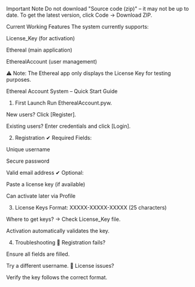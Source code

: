 Important Note
Do not download "Source code (zip)" – it may not be up to date.
To get the latest version, click Code → Download ZIP.

Current Working Features
The system currently supports:

License_Key (for activation)

Ethereal (main application)

EtherealAccount (user management)

⚠️ Note: The Ethereal app only displays the License Key for testing purposes.

Ethereal Account System – Quick Start Guide
1. First Launch
Run EtherealAccount.pyw.

New users? Click [Register].

Existing users? Enter credentials and click [Login].

2. Registration
✔ Required Fields:

Unique username

Secure password

Valid email address
✔ Optional:

Paste a license key (if available)

Can activate later via Profile

3. License Keys
Format: XXXXX-XXXXX-XXXXX (25 characters)

Where to get keys? → Check License_Key file.

Activation automatically validates the key.

4. Troubleshooting
🔹 Registration fails?

Ensure all fields are filled.

Try a different username.
🔹 License issues?

Verify the key follows the correct format.
